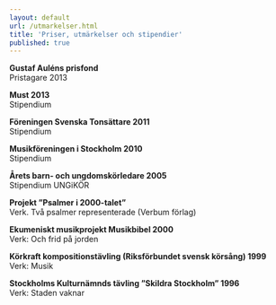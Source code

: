 ```yaml
---
layout: default
url: /utmarkelser.html
title: 'Priser, utmärkelser och stipendier'
published: true
---
```


**Gustaf Auléns prisfond**   
Pristagare 2013

**Must 2013**  
Stipendium

**Föreningen Svenska Tonsättare 2011**  
Stipendium 

**Musikföreningen i Stockholm 2010**  
Stipendium 

**Årets barn- och ungdomskörledare 2005**  
Stipendium UNGiKÖR 

**Projekt ”Psalmer i 2000-talet”**   
Verk. Två psalmer representerade (Verbum förlag)

**Ekumeniskt musikprojekt Musikbibel 2000**  
Verk: Och frid på jorden

**Körkraft kompositionstävling (Riksförbundet svensk körsång) 1999**  
Verk: Musik

**Stockholms  Kulturnämnds tävling ”Skildra Stockholm” 1996**  
Verk: Staden vaknar











	


